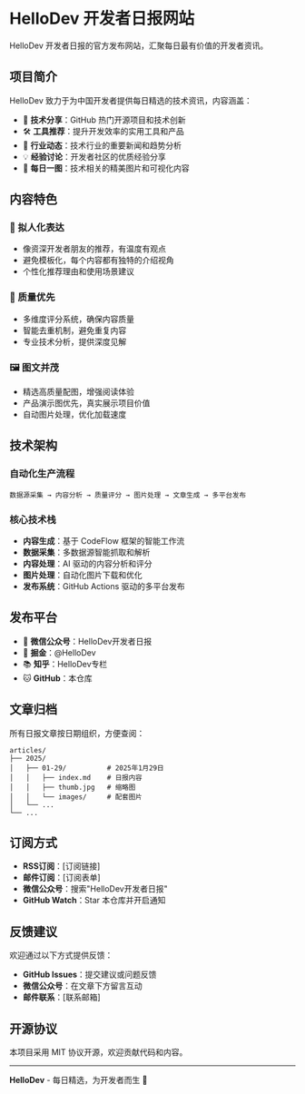 # HelloDev 开发者日报网站

HelloDev 开发者日报的官方发布网站，汇聚每日最有价值的开发者资讯。

## 项目简介

HelloDev 致力于为中国开发者提供每日精选的技术资讯，内容涵盖：

- 🚀 **技术分享**：GitHub 热门开源项目和技术创新
- 🛠️ **工具推荐**：提升开发效率的实用工具和产品
- 📰 **行业动态**：技术行业的重要新闻和趋势分析
- 💡 **经验讨论**：开发者社区的优质经验分享
- 📸 **每日一图**：技术相关的精美图片和可视化内容

## 内容特色

### 📝 拟人化表达
- 像资深开发者朋友的推荐，有温度有观点
- 避免模板化，每个内容都有独特的介绍视角
- 个性化推荐理由和使用场景建议

### 🎯 质量优先
- 多维度评分系统，确保内容质量
- 智能去重机制，避免重复内容
- 专业技术分析，提供深度见解

### 🖼️ 图文并茂
- 精选高质量配图，增强阅读体验
- 产品演示图优先，真实展示项目价值
- 自动图片处理，优化加载速度

## 技术架构

### 自动化生产流程
```
数据源采集 → 内容分析 → 质量评分 → 图片处理 → 文章生成 → 多平台发布
```

### 核心技术栈
- **内容生成**：基于 CodeFlow 框架的智能工作流
- **数据采集**：多数据源智能抓取和解析
- **内容处理**：AI 驱动的内容分析和评分
- **图片处理**：自动化图片下载和优化
- **发布系统**：GitHub Actions 驱动的多平台发布

## 发布平台

- 📱 **微信公众号**：HelloDev开发者日报
- 🔗 **掘金**：@HelloDev
- 📚 **知乎**：HelloDev专栏
- 🐱 **GitHub**：本仓库

## 文章归档

所有日报文章按日期组织，方便查阅：

```
articles/
├── 2025/
│   ├── 01-29/          # 2025年1月29日
│   │   ├── index.md    # 日报内容
│   │   ├── thumb.jpg   # 缩略图
│   │   └── images/     # 配套图片
│   └── ...
└── ...
```

## 订阅方式

- **RSS订阅**：[订阅链接]
- **邮件订阅**：[订阅表单]
- **微信公众号**：搜索"HelloDev开发者日报"
- **GitHub Watch**：Star 本仓库并开启通知

## 反馈建议

欢迎通过以下方式提供反馈：

- **GitHub Issues**：提交建议或问题反馈
- **微信公众号**：在文章下方留言互动
- **邮件联系**：[联系邮箱]

## 开源协议

本项目采用 MIT 协议开源，欢迎贡献代码和内容。

---

**HelloDev** - 每日精选，为开发者而生 🚀